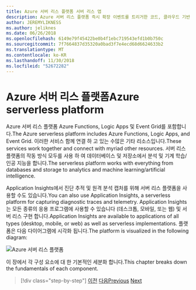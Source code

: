 ```yaml
---
title: Azure 서버 리스 플랫폼 서버 리스 앱
description: Azure 서버 리스 플랫폼 즉시 확장 이벤트를 트리거한 코드, 클라우드 기반 pub/sub, 워크플로 오케스트레이션 등을 포함 하는 기능을 제공 합니다.
author: JEREMYLIKNESS
ms.author: jeliknes
ms.date: 06/26/2018
ms.openlocfilehash: 6149e79f45422be0b4f1ebc719543efd1b0b750c
ms.sourcegitcommit: 7f7664837d35320a0bad3f7e4ecd68d6624633b2
ms.translationtype: MT
ms.contentlocale: ko-KR
ms.lasthandoff: 11/30/2018
ms.locfileid: "52672282"
---
```

# <a name="azure-serverless-platform"></a><span data-ttu-id="3a438-103">Azure 서버 리스 플랫폼</span><span class="sxs-lookup"><span data-stu-id="3a438-103">Azure serverless platform</span></span>

<span data-ttu-id="3a438-104">Azure 서버 리스 플랫폼 Azure Functions, Logic Apps 및 Event Grid를 포함합니다.</span><span class="sxs-lookup"><span data-stu-id="3a438-104">The Azure serverless platform includes Azure Functions, Logic Apps, and Event Grid.</span></span> <span data-ttu-id="3a438-105">이러한 서비스 함께 연결 하 고 있는 수많은 기타 리소스입니다.</span><span class="sxs-lookup"><span data-stu-id="3a438-105">These services work together and connect with myriad other resources.</span></span> <span data-ttu-id="3a438-106">서버 리스 플랫폼의 작동 방식 모두를 사용 하 여 데이터베이스 및 저장소에서 분석 및 기계 학습/인공 지능을 합니다.</span><span class="sxs-lookup"><span data-stu-id="3a438-106">The serverless platform works with everything from databases and storage to analytics and machine learning/artificial intelligence.</span></span>

<span data-ttu-id="3a438-107">Application Insights에서 진단 추적 및 원격 분석 캡처를 위해 서버 리스 플랫폼을 사용할 수도 있습니다.</span><span class="sxs-lookup"><span data-stu-id="3a438-107">You can also use Application Insights, a serverless platform for capturing diagnostic traces and telemetry.</span></span> <span data-ttu-id="3a438-108">Application Insights는 모든 종류의 응용 프로그램에 사용할 수 있습니다 (데스크톱, 모바일, 또는 웹) 및 서버 리스 구현 합니다.</span><span class="sxs-lookup"><span data-stu-id="3a438-108">Application Insights are available to applications of all types (desktop, mobile, or web) as well as serverless implementations.</span></span> <span data-ttu-id="3a438-109">플랫폼은 다음 다이어그램에 시각화 됩니다.</span><span class="sxs-lookup"><span data-stu-id="3a438-109">The platform is visualized in the following diagram:</span></span>

![Azure 서버 리스 플랫폼](./media/azure-serverless-platform.png)

<span data-ttu-id="3a438-111">이 장에서 각 구성 요소에 대 한 기본적인 세분화 합니다.</span><span class="sxs-lookup"><span data-stu-id="3a438-111">This chapter breaks down the fundamentals of each component.</span></span>

>[!div class="step-by-step"]
><span data-ttu-id="3a438-112">[이전](serverless-design-examples.md)
>[다음](azure-functions.md)</span><span class="sxs-lookup"><span data-stu-id="3a438-112">[Previous](serverless-design-examples.md)
[Next](azure-functions.md)</span></span>